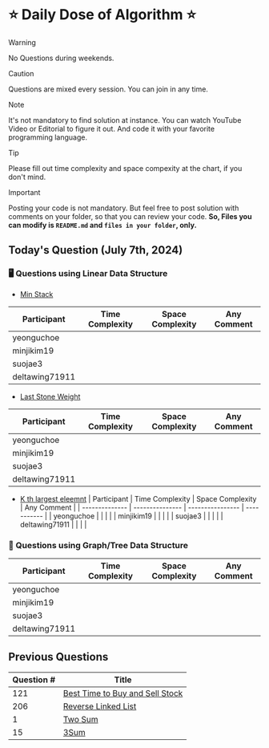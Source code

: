 # ⭐ Daily Dose of Algorithm ⭐
> [!WARNING]
> No Questions during weekends.

> [!CAUTION]
> Questions are mixed every session. You can join in any time.

> [!NOTE]
> It's not mandatory to find solution at instance. You can watch YouTube Video or Editorial to figure it out. And code it with your favorite programming language.

> [!TIP]  
> Please fill out time complexity and space compexity at the chart, if you don't mind.

> [!IMPORTANT]
> Posting your code is not mandatory. But feel free to post solution with comments on your folder, so that you can review your code. **So, Files you can modify is `README.md` and `files in your folder`, only.**

## Today's Question (July 7th, 2024)
### 🖥️ Questions using Linear Data Structure

- [Min Stack](https://leetcode.com/problems/min-stack/description/)

| Participant    | Time Complexity | Space Complexity | Any Comment |
| -------------- | --------------- | ---------------- | ----------- |
| yeonguchoe     |                 |                  |             |
| minjikim19     |                 |                  |             |
| suojae3        |                 |                  |             |
| deltawing71911 |                 |                  |             |

- [Last Stone Weight](https://leetcode.com/problems/last-stone-weight/description/)

| Participant    | Time Complexity | Space Complexity | Any Comment |
| -------------- | --------------- | ---------------- | ----------- |
| yeonguchoe     |                 |                  |             |
| minjikim19     |                 |                  |             |
| suojae3        |                 |                  |             |
| deltawing71911 |                 |                  |             |

- [K th largest eleemnt](https://leetcode.com/problems/kth-largest-element-in-a-stream/description/)
| Participant    | Time Complexity | Space Complexity | Any Comment |
| -------------- | --------------- | ---------------- | ----------- |
| yeonguchoe     |                 |                  |             |
| minjikim19     |                 |                  |             |
| suojae3        |                 |                  |             |
| deltawing71911 |                 |                  |             |

### 🌲 Questions using Graph/Tree Data Structure

| Participant    | Time Complexity | Space Complexity | Any Comment |
| -------------- | --------------- | ---------------- | ----------- |
| yeonguchoe     |                 |                  |             |
| minjikim19     |                 |                  |             |
| suojae3        |                 |                  |             |
| deltawing71911 |                 |                  |             |


## Previous Questions

| Question # | Title                                                                                             |
| ---------- | ------------------------------------------------------------------------------------------------- |
| 121        | [Best Time to Buy and Sell Stock](https://leetcode.com/problems/best-time-to-buy-and-sell-stock/) |
| 206        | [Reverse Linked List](https://leetcode.com/problems/reverse-linked-list/description/)             |
| 1          | [Two Sum](https://leetcode.com/problems/two-sum/description/)                                     |
| 15         | [3Sum](https://leetcode.com/problems/3sum/description/)                                           |


